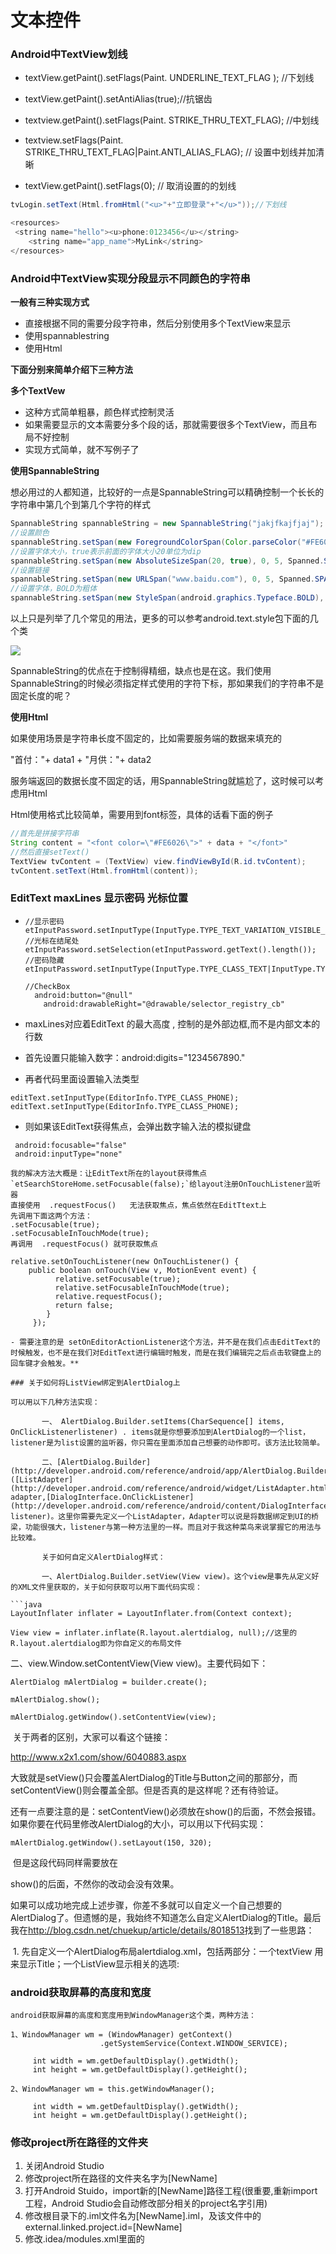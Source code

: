 # 文本控件

### Android中TextView划线

- textView.getPaint().setFlags(Paint. UNDERLINE_TEXT_FLAG ); //下划线

- textView.getPaint().setAntiAlias(true);//抗锯齿

- textview.getPaint().setFlags(Paint. STRIKE_THRU_TEXT_FLAG); //中划线

- textview.setFlags(Paint. STRIKE_THRU_TEXT_FLAG|Paint.ANTI_ALIAS_FLAG);  // 设置中划线并加清晰 

- textView.getPaint().setFlags(0);  // 取消设置的的划线

```java
tvLogin.setText(Html.fromHtml("<u>"+"立即登录"+"</u>"));//下划线 

<resources>
 <string name="hello"><u>phone:0123456</u></string>
    <string name="app_name">MyLink</string>
</resources>
```

### Android中TextView实现分段显示不同颜色的字符串

**一般有三种实现方式**

- 直接根据不同的需要分段字符串，然后分别使用多个TextView来显示
- 使用spannablestring
- 使用Html

**下面分别来简单介绍下三种方法**

**多个TextVew**

- 这种方式简单粗暴，颜色样式控制灵活
- 如果需要显示的文本需要分多个段的话，那就需要很多个TextView，而且布局不好控制
- 实现方式简单，就不写例子了

**使用SpannableString**

想必用过的人都知道，比较好的一点是SpannableString可以精确控制一个长长的字符串中第几个到第几个字符的样式

```java
SpannableString spannableString = new SpannableString("jakjfkajfjaj");
//设置颜色
spannableString.setSpan(new ForegroundColorSpan(Color.parseColor("#FE6026")), 3, 6, Spanned.SPAN_EXCLUSIVE_EXCLUSIVE);
//设置字体大小，true表示前面的字体大小20单位为dip
spannableString.setSpan(new AbsoluteSizeSpan(20, true), 0, 5, Spanned.SPAN_EXCLUSIVE_EXCLUSIVE);
//设置链接
spannableString.setSpan(new URLSpan("www.baidu.com"), 0, 5, Spanned.SPAN_EXCLUSIVE_EXCLUSIVE);
//设置字体，BOLD为粗体
spannableString.setSpan(new StyleSpan(android.graphics.Typeface.BOLD), 0, 5, Spanned.SPAN_EXCLUSIVE_EXCLUSIVE);
```

以上只是列举了几个常见的用法，更多的可以参考android.text.style包下面的几个类

![](C:\Users\admin\Desktop\DJGitBook\img\android\android.text.style.jpg)

SpannableString的优点在于控制得精细，缺点也是在这。我们使用SpannableString的时候必须指定样式使用的字符下标，那如果我们的字符串不是固定长度的呢？

**使用Html**

如果使用场景是字符串长度不固定的，比如需要服务端的数据来填充的

"首付："+ data1 + "月供："+ data2

服务端返回的数据长度不固定的话，用SpannableString就尴尬了，这时候可以考虑用Html

Html使用格式比较简单，需要用到font标签，具体的话看下面的例子

```java
//首先是拼接字符串
String content = "<font color=\"#FE6026\">" + data + "</font>"
//然后直接setText()
TextView tvContent = (TextView) view.findViewById(R.id.tvContent);
tvContent.setText(Html.fromHtml(content));
```

### EditText maxLines  显示密码  光标位置

- ```
  //显示密码
  etInputPassword.setInputType(InputType.TYPE_TEXT_VARIATION_VISIBLE_PASSWORD);
  //光标在结尾处     etInputPassword.setSelection(etInputPassword.getText().length());
  //密码隐藏
  etInputPassword.setInputType(InputType.TYPE_CLASS_TEXT|InputType.TYPE_TEXT_VARIATION_PASSWORD);
  
  //CheckBox
  	android:button="@null"
      android:drawableRight="@drawable/selector_registry_cb"
  ```

- maxLines对应着EditText 的最大高度 , 控制的是外部边框,而不是内部文本的行数

- 首先设置只能输入数字：android:digits="1234567890."

- 再者代码里面设置输入法类型

```
editText.setInputType(EditorInfo.TYPE_CLASS_PHONE); 
editText.setInputType(EditorInfo.TYPE_CLASS_PHONE);
```

- 则如果该EditText获得焦点，会弹出数字输入法的模拟键盘

 ```
  android:focusable="false"
  android:inputType="none" 
 ```

```
我的解决方法大概是：让EditText所在的layout获得焦点
`etSearchStoreHome.setFocusable(false);`给layout注册OnTouchListener监听器
直接使用  .requestFocus()   无法获取焦点，焦点依然在EditTtext上
先调用下面这两个方法：
.setFocusable(true);
.setFocusableInTouchMode(true);
再调用  .requestFocus() 就可获取焦点

relative.setOnTouchListener(new OnTouchListener() {
    public boolean onTouch(View v, MotionEvent event) {
          relative.setFocusable(true);
          relative.setFocusableInTouchMode(true);
          relative.requestFocus();
          return false;
        }
     });
```

 ```
- 需要注意的是 setOnEditorActionListener这个方法，并不是在我们点击EditText的时候触发，也不是在我们对EditText进行编辑时触发，而是在我们编辑完之后点击软键盘上的回车键才会触发。**﻿﻿

### 关于如何将ListView绑定到AlertDialog上

可以用以下几种方法实现：

​       一、 AlertDialog.Builder.setItems(CharSequence[] items, OnClickListenerlistener) . items就是你想要添加到AlertDialog的一个list，listener是为list设置的监听器，你只需在里面添加自己想要的动作即可。该方法比较简单。

​       二、[AlertDialog.Builder](http://developer.android.com/reference/android/app/AlertDialog.Builder.html).setAdapter ([ListAdapter](http://developer.android.com/reference/android/widget/ListAdapter.html) adapter,[DialogInterface.OnClickListener](http://developer.android.com/reference/android/content/DialogInterface.OnClickListener.html) listener)。这里你需要先定义一个ListAdapter，Adapter可以说是将数据绑定到UI的桥梁，功能很强大，listener与第一种方法里的一样。而且对于我这种菜鸟来说掌握它的用法与比较难。

​       关于如何自定义AlertDialog样式：

​       一、AlertDialog.Builder.setView(View view)。这个view是事先从定义好的XML文件里获取的，关于如何获取可以用下面代码实现：

​```java
LayoutInflater inflater = LayoutInflater.from(Context context);

View view = inflater.inflate(R.layout.alertdialog, null);//这里的R.layout.alertdialog即为你自定义的布局文件 
 ```

二、view.Window.setContentView(View view)。主要代码如下：

```
AlertDialog mAlertDialog = builder.create();

mAlertDialog.show();

mAlertDialog.getWindow().setContentView(view);
```

​      关于两者的区别，大家可以看这个链接：

http://www.x2x1.com/show/6040883.aspx

  大致就是setView()只会覆盖AlertDialog的Title与Button之间的那部分，而setContentView()则会覆盖全部。但是否真的是这样呢？还有待验证。

​      还有一点要注意的是：setContentView()必须放在show()的后面，不然会报错。如果你要在代码里修改AlertDialog的大小，可以用以下代码实现：

```
mAlertDialog.getWindow().setLayout(150, 320);
```

​      但是这段代码同样需要放在

show()的后面，不然你的改动会没有效果。

​      如果可以成功地完成上述步骤，你差不多就可以自定义一个自己想要的AlertDialog了。但遗憾的是，我始终不知道怎么自定义AlertDialog的Title。最后我在<http://blog.csdn.net/chuekup/article/details/8018513>找到了一些思路：

​     1. 先自定义一个AlertDialog布局alertdialog.xml，包括两部分：一个textView 用来显示Title；一个ListView显示相关的选项:

### android获取屏幕的高度和宽度

```
android获取屏幕的高度和宽度用到WindowManager这个类，两种方法： 
 
1、WindowManager wm = (WindowManager) getContext()
                    .getSystemService(Context.WINDOW_SERVICE);
 
     int width = wm.getDefaultDisplay().getWidth();
     int height = wm.getDefaultDisplay().getHeight();
 
2、WindowManager wm = this.getWindowManager();
 
     int width = wm.getDefaultDisplay().getWidth();
     int height = wm.getDefaultDisplay().getHeight();
```

### 修改project所在路径的文件夹

1. 关闭Android Studio 
2. 修改project所在路径的文件夹名字为[NewName]
3. 打开Android Stuido，import新的[NewName]路径工程(很重要,重新import工程，Android Studio会自动修改部分相关的project名字引用)
4. 修改根目录下的.iml文件名为[NewName].iml，及该文件中的external.linked.project.id=[NewName]
5. 修改.idea/modules.xml里面的
<module fileurl="file://$PROJECT_DIR$/[NewName].iml" filepath="$PROJECT_DIR$/[NewName].iml" />